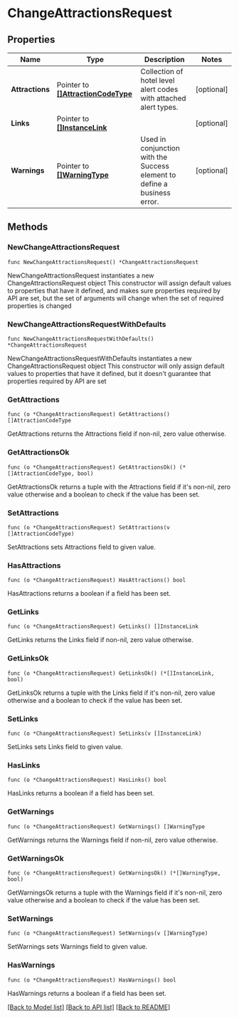 # ChangeAttractionsRequest

## Properties

Name | Type | Description | Notes
------------ | ------------- | ------------- | -------------
**Attractions** | Pointer to [**[]AttractionCodeType**](AttractionCodeType.md) | Collection of hotel level alert codes with attached alert types. | [optional] 
**Links** | Pointer to [**[]InstanceLink**](InstanceLink.md) |  | [optional] 
**Warnings** | Pointer to [**[]WarningType**](WarningType.md) | Used in conjunction with the Success element to define a business error. | [optional] 

## Methods

### NewChangeAttractionsRequest

`func NewChangeAttractionsRequest() *ChangeAttractionsRequest`

NewChangeAttractionsRequest instantiates a new ChangeAttractionsRequest object
This constructor will assign default values to properties that have it defined,
and makes sure properties required by API are set, but the set of arguments
will change when the set of required properties is changed

### NewChangeAttractionsRequestWithDefaults

`func NewChangeAttractionsRequestWithDefaults() *ChangeAttractionsRequest`

NewChangeAttractionsRequestWithDefaults instantiates a new ChangeAttractionsRequest object
This constructor will only assign default values to properties that have it defined,
but it doesn't guarantee that properties required by API are set

### GetAttractions

`func (o *ChangeAttractionsRequest) GetAttractions() []AttractionCodeType`

GetAttractions returns the Attractions field if non-nil, zero value otherwise.

### GetAttractionsOk

`func (o *ChangeAttractionsRequest) GetAttractionsOk() (*[]AttractionCodeType, bool)`

GetAttractionsOk returns a tuple with the Attractions field if it's non-nil, zero value otherwise
and a boolean to check if the value has been set.

### SetAttractions

`func (o *ChangeAttractionsRequest) SetAttractions(v []AttractionCodeType)`

SetAttractions sets Attractions field to given value.

### HasAttractions

`func (o *ChangeAttractionsRequest) HasAttractions() bool`

HasAttractions returns a boolean if a field has been set.

### GetLinks

`func (o *ChangeAttractionsRequest) GetLinks() []InstanceLink`

GetLinks returns the Links field if non-nil, zero value otherwise.

### GetLinksOk

`func (o *ChangeAttractionsRequest) GetLinksOk() (*[]InstanceLink, bool)`

GetLinksOk returns a tuple with the Links field if it's non-nil, zero value otherwise
and a boolean to check if the value has been set.

### SetLinks

`func (o *ChangeAttractionsRequest) SetLinks(v []InstanceLink)`

SetLinks sets Links field to given value.

### HasLinks

`func (o *ChangeAttractionsRequest) HasLinks() bool`

HasLinks returns a boolean if a field has been set.

### GetWarnings

`func (o *ChangeAttractionsRequest) GetWarnings() []WarningType`

GetWarnings returns the Warnings field if non-nil, zero value otherwise.

### GetWarningsOk

`func (o *ChangeAttractionsRequest) GetWarningsOk() (*[]WarningType, bool)`

GetWarningsOk returns a tuple with the Warnings field if it's non-nil, zero value otherwise
and a boolean to check if the value has been set.

### SetWarnings

`func (o *ChangeAttractionsRequest) SetWarnings(v []WarningType)`

SetWarnings sets Warnings field to given value.

### HasWarnings

`func (o *ChangeAttractionsRequest) HasWarnings() bool`

HasWarnings returns a boolean if a field has been set.


[[Back to Model list]](../README.md#documentation-for-models) [[Back to API list]](../README.md#documentation-for-api-endpoints) [[Back to README]](../README.md)


